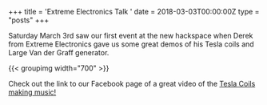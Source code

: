 +++
title = 'Extreme Electronics Talk '
date = 2018-03-03T00:00:00Z
type = "posts"
+++

Saturday March 3rd saw our first event at the new hackspace when Derek from Extreme Electronics gave us some great demos
of his Tesla coils and Large Van der Graff generator.

{{< groupimg width="700" >}}

Check out the link to our Facebook page of a great video of
the [Tesla Coils making music!](https://www.facebook.com/groups/1011373778895474/permalink/1871834676182709/)
